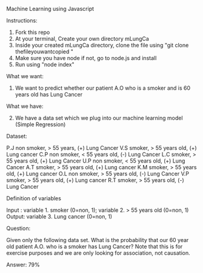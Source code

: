Machine Learning using Javascript


Instructions:

1. Fork this repo
2. At your terminal, Create your own directory mLungCa
3. Inside your created mLungCa directory, clone the file using "git clone thefileyouwantcopied "
4. Make sure you have node if not, go to node.js and install
5. Run using "node index"

What we want:

1. We want to predict whether our patient A.O who is a smoker and is 60 years old has Lung Cancer 

What we have:

2. We have a data set which we plug into our machine learning model (Simple Regression)

Dataset:

P.J non smoker, > 55 years, (+) Lung Cancer
V.S smoker, > 55 years old, (+) Lung cancer
C.P non smoker, < 55 years old, (-) Lung Cancer
L.C smoker, > 55 years old, (+) Lung Cancer 
U.P non smoker, < 55 years old, (+) Lung Cancer
A.T smoker, > 55 years old, (+) Lung cancer
K.M smoker, > 55 years old, (+) Lung cancer
O.L non smoker, > 55 years old, (-) Lung Cancer
V.P smoker, > 55 years old, (+) Lung cancer
R.T smoker, > 55 years old, (-) Lung Cancer

 
Definition of variables

Input : variable 1. smoker (0=non, 1); variable 2. > 55 years old (0=non, 1)
Output: variable 3. Lung cancer (0=non, 1)

Question: 

Given only the following data set. What is the probability that our 60 year old patient A.O. who is a smoker has Lung Cancer? 
Note that this is for exercise purposes and we are only looking for association, not causation.

Answer: 79%
